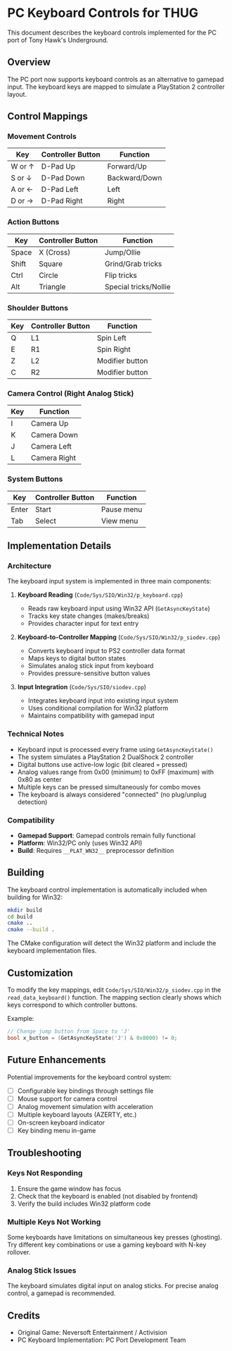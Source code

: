 # PC Keyboard Controls for THUG

This document describes the keyboard controls implemented for the PC port of Tony Hawk's Underground.

## Overview

The PC port now supports keyboard controls as an alternative to gamepad input. The keyboard keys are mapped to simulate a PlayStation 2 controller layout.

## Control Mappings

### Movement Controls

| Key | Controller Button | Function |
|-----|------------------|----------|
| W or ↑ | D-Pad Up | Forward/Up |
| S or ↓ | D-Pad Down | Backward/Down |
| A or ← | D-Pad Left | Left |
| D or → | D-Pad Right | Right |

### Action Buttons

| Key | Controller Button | Function |
|-----|------------------|----------|
| Space | X (Cross) | Jump/Ollie |
| Shift | Square | Grind/Grab tricks |
| Ctrl | Circle | Flip tricks |
| Alt | Triangle | Special tricks/Nollie |

### Shoulder Buttons

| Key | Controller Button | Function |
|-----|------------------|----------|
| Q | L1 | Spin Left |
| E | R1 | Spin Right |
| Z | L2 | Modifier button |
| C | R2 | Modifier button |

### Camera Control (Right Analog Stick)

| Key | Function |
|-----|----------|
| I | Camera Up |
| K | Camera Down |
| J | Camera Left |
| L | Camera Right |

### System Buttons

| Key | Controller Button | Function |
|-----|------------------|----------|
| Enter | Start | Pause menu |
| Tab | Select | View menu |

## Implementation Details

### Architecture

The keyboard input system is implemented in three main components:

1. **Keyboard Reading** (`Code/Sys/SIO/Win32/p_keyboard.cpp`)
   - Reads raw keyboard input using Win32 API (`GetAsyncKeyState`)
   - Tracks key state changes (makes/breaks)
   - Provides character input for text entry

2. **Keyboard-to-Controller Mapping** (`Code/Sys/SIO/Win32/p_siodev.cpp`)
   - Converts keyboard input to PS2 controller data format
   - Maps keys to digital button states
   - Simulates analog stick input from keyboard
   - Provides pressure-sensitive button values

3. **Input Integration** (`Code/Sys/SIO/siodev.cpp`)
   - Integrates keyboard input into existing input system
   - Uses conditional compilation for Win32 platform
   - Maintains compatibility with gamepad input

### Technical Notes

- Keyboard input is processed every frame using `GetAsyncKeyState()`
- The system simulates a PlayStation 2 DualShock 2 controller
- Digital buttons use active-low logic (bit cleared = pressed)
- Analog values range from 0x00 (minimum) to 0xFF (maximum) with 0x80 as center
- Multiple keys can be pressed simultaneously for combo moves
- The keyboard is always considered "connected" (no plug/unplug detection)

### Compatibility

- **Gamepad Support**: Gamepad controls remain fully functional
- **Platform**: Win32/PC only (uses Win32 API)
- **Build**: Requires `__PLAT_WN32__` preprocessor definition

## Building

The keyboard control implementation is automatically included when building for Win32:

```bash
mkdir build
cd build
cmake ..
cmake --build .
```

The CMake configuration will detect the Win32 platform and include the keyboard implementation files.

## Customization

To modify the key mappings, edit `Code/Sys/SIO/Win32/p_siodev.cpp` in the `read_data_keyboard()` function. The mapping section clearly shows which keys correspond to which controller buttons.

Example:
```cpp
// Change jump button from Space to 'J'
bool x_button = (GetAsyncKeyState('J') & 0x8000) != 0;
```

## Future Enhancements

Potential improvements for the keyboard control system:

- [ ] Configurable key bindings through settings file
- [ ] Mouse support for camera control
- [ ] Analog movement simulation with acceleration
- [ ] Multiple keyboard layouts (AZERTY, etc.)
- [ ] On-screen keyboard indicator
- [ ] Key binding menu in-game

## Troubleshooting

### Keys Not Responding

1. Ensure the game window has focus
2. Check that the keyboard is enabled (not disabled by frontend)
3. Verify the build includes Win32 platform code

### Multiple Keys Not Working

Some keyboards have limitations on simultaneous key presses (ghosting). Try different key combinations or use a gaming keyboard with N-key rollover.

### Analog Stick Issues

The keyboard simulates digital input on analog sticks. For precise analog control, a gamepad is recommended.

## Credits

- Original Game: Neversoft Entertainment / Activision
- PC Keyboard Implementation: PC Port Development Team

